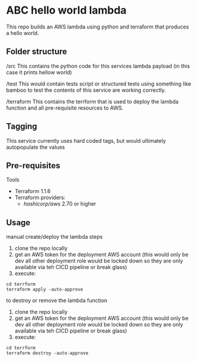 # ABC hello world lambda

This repo builds an AWS lambda using python and terraform that produces a hello world.

## Folder structure

/src
This contains the python code for this services lambda payload (in this case it prints hellow world)

/test
This would contain tests script or structured tests using something like bamboo to test the contents of this service are working correctly. 

/terraform
This contains the terrform that is used to deploy the lambda function and all pre-requisite resources to AWS.

## Tagging
This service currently uses hard coded tags, but would ultimately autopopulate the values  


## Pre-requisites

Tools 

* Terraform 1.1.6
* Terraform providers:
  * _hashicorp/aws_ 2.70 or higher

  

## Usage

manual create/deploy the lambda steps 

1. clone the repo locally
2. get an AWS token for the deployment AWS account (this would only be dev all other deployment role would be locked down so they are only available via teh CICD pipeline or break glass)
3. execute:
```
cd terrform
terraform apply -auto-approve
```

to destroy or remove the lambda function 

1. clone the repo locally
2. get an AWS token for the deployment AWS account (this would only be dev all other deployment role would be locked down so they are only available via teh CICD pipeline or break glass)
3. execute:
```
cd terrform
terraform destroy -auto-approve
```